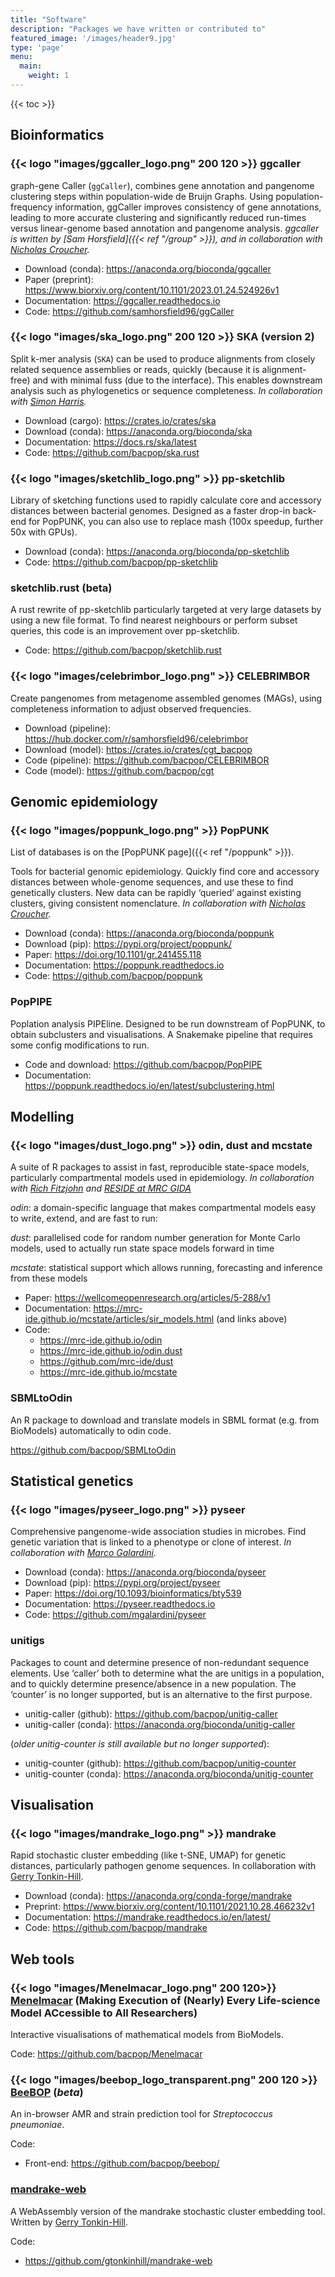 ```yaml
---
title: "Software"
description: "Packages we have written or contributed to"
featured_image: '/images/header9.jpg'
type: 'page'
menu:
  main:
    weight: 1
---
```


{{< toc >}}

##  Bioinformatics

### {{< logo "images/ggcaller_logo.png" 200 120 >}} ggcaller

graph-gene Caller (`ggCaller`), combines gene annotation and pangenome clustering steps within population-wide de Bruijn Graphs. Using population-frequency information, ggCaller improves consistency of gene annotations, leading to more accurate clustering and significantly reduced run-times versus linear-genome based annotation and pangenome analysis.
*ggcaller is written by [Sam Horsfield]({{< ref "/group" >}}), and in collaboration with [Nicholas Croucher](https://www.imperial.ac.uk/people/n.croucher).*

* Download (conda): https://anaconda.org/bioconda/ggcaller
* Paper (preprint): https://www.biorxiv.org/content/10.1101/2023.01.24.524926v1
* Documentation: https://ggcaller.readthedocs.io
* Code: https://github.com/samhorsfield96/ggCaller

### {{< logo "images/ska_logo.png" 200 120 >}} SKA (version 2)

Split k-mer analysis (`SKA`) can be used to produce alignments from closely related sequence assemblies or
reads, quickly (because it is alignment-free) and with minimal fuss (due to the interface).
This enables downstream analysis such as phylogenetics or sequence completeness.
*In collaboration with [Simon Harris](https://github.com/simonrharris).*

* Download (cargo): https://crates.io/crates/ska
* Download (conda): https://anaconda.org/bioconda/ska
* Documentation: https://docs.rs/ska/latest
* Code: https://github.com/bacpop/ska.rust

### {{< logo "images/sketchlib_logo.png" >}} pp-sketchlib

Library of sketching functions used to rapidly calculate core and accessory distances between bacterial genomes. Designed as a faster drop-in back-end for PopPUNK, you can also use to replace mash (100x speedup, further 50x with GPUs).

* Download (conda): https://anaconda.org/bioconda/pp-sketchlib
* Code: https://github.com/bacpop/pp-sketchlib

### sketchlib.rust (beta)

A rust rewrite of pp-sketchlib particularly targeted at very large datasets by using a new file format. To find nearest neighbours or
perform subset queries, this code is an improvement over pp-sketchlib.

* Code: https://github.com/bacpop/sketchlib.rust

### {{< logo "images/celebrimbor_logo.png" >}} CELEBRIMBOR

Create pangenomes from metagenome assembled genomes (MAGs), using completeness information
to adjust observed frequencies.

* Download (pipeline): https://hub.docker.com/r/samhorsfield96/celebrimbor
* Download (model): https://crates.io/crates/cgt_bacpop
* Code (pipeline): https://github.com/bacpop/CELEBRIMBOR
* Code (model): https://github.com/bacpop/cgt

## Genomic epidemiology

### {{< logo "images/poppunk_logo.png" >}} PopPUNK

List of databases is on the [PopPUNK page]({{< ref "/poppunk" >}}).

Tools for bacterial genomic epidemiology. Quickly find core and accessory distances between whole-genome sequences, and use these to find genetically clusters. New data can be rapidly ‘queried’ against existing clusters, giving consistent nomenclature.
*In collaboration with [Nicholas Croucher](https://www.imperial.ac.uk/people/n.croucher).*

* Download (conda): https://anaconda.org/bioconda/poppunk
* Download (pip): https://pypi.org/project/poppunk/
* Paper: https://doi.org/10.1101/gr.241455.118
* Documentation: https://poppunk.readthedocs.io
* Code: https://github.com/bacpop/poppunk

### PopPIPE

Poplation analysis PIPEline. Designed to be run downstream of PopPUNK, to obtain subclusters and visualisations.
A Snakemake pipeline that requires some config modifications to run.

* Code and download: https://github.com/bacpop/PopPIPE
* Documentation: https://poppunk.readthedocs.io/en/latest/subclustering.html

## Modelling

### {{< logo "images/dust_logo.png" >}} odin, dust and mcstate

A suite of R packages to assist in fast, reproducible state-space models, particularly compartmental models used in epidemiology.
*In collaboration with [Rich Fitzjohn](https://github.com/richfitz) and [RESIDE at MRC GIDA](https://reside-ic.github.io/)*

*odin*: a domain-specific language that makes compartmental models easy to write, extend, and are fast to run:

*dust*: parallelised code for random number generation for Monte Carlo models, used to actually run state space models forward in time

*mcstate*: statistical support which allows running, forecasting and inference from these models

* Paper: https://wellcomeopenresearch.org/articles/5-288/v1
* Documentation: https://mrc-ide.github.io/mcstate/articles/sir_models.html (and links above)
* Code:
    * https://mrc-ide.github.io/odin
    * https://mrc-ide.github.io/odin.dust
    * https://github.com/mrc-ide/dust
    * https://mrc-ide.github.io/mcstate

### SBMLtoOdin

An R package to download and translate models in SBML format (e.g. from BioModels) automatically to odin code.

https://github.com/bacpop/SBMLtoOdin


## Statistical genetics

### {{< logo "images/pyseer_logo.png" >}} pyseer

Comprehensive pangenome-wide association studies in microbes. Find genetic variation that is linked to a phenotype or clone of interest.
*In collaboration with [Marco Galardini](https://www.resist-cluster.de/en/about-us/research-team/prof-dr-marco-galardini/).*

* Download (conda): https://anaconda.org/bioconda/pyseer
* Download (pip): https://pypi.org/project/pyseer
* Paper:  https://doi.org/10.1093/bioinformatics/bty539
* Documentation: https://pyseer.readthedocs.io
* Code: https://github.com/mgalardini/pyseer

### unitigs

Packages to count and determine presence of non-redundant sequence elements. Use ‘caller’ both to determine what the are unitigs in a population, and to quickly determine presence/absence in a new population. The ‘counter’ is no longer supported, but is an alternative to the first purpose.

* unitig-caller (github): https://github.com/bacpop/unitig-caller
* unitig-caller (conda): https://anaconda.org/bioconda/unitig-caller

(*older unitig-counter is still available but no longer supported*):
* unitig-counter (github): https://github.com/bacpop/unitig-counter
* unitig-counter (conda): https://anaconda.org/bioconda/unitig-counter

## Visualisation

### {{< logo "images/mandrake_logo.png" >}} mandrake

Rapid stochastic cluster embedding (like t-SNE, UMAP) for genetic distances, particularly pathogen genome sequences.
In collaboration with [Gerry Tonkin-Hill](https://gtonkinhill.github.io/).

* Download (conda): https://anaconda.org/conda-forge/mandrake
* Preprint: https://www.biorxiv.org/content/10.1101/2021.10.28.466232v1
* Documentation: https://mandrake.readthedocs.io/en/latest/
* Code: https://github.com/bacpop/mandrake

## Web tools

### {{< logo "images/Menelmacar_logo.png" 200 120>}} [Menelmacar](https://biomodels.bacpop.org/) (Making Execution of (Nearly) Every Life-science Model ACcessible to All Researchers)

Interactive visualisations of mathematical models from BioModels.

Code: https://github.com/bacpop/Menelmacar

### {{< logo "images/beebop_logo_transparent.png" 200 120 >}} [BeeBOP](https://beebop.dide.ic.ac.uk/) (*beta*)

An in-browser AMR and strain prediction tool for *Streptococcus pneumoniae*.

Code:
* Front-end: https://github.com/bacpop/beebop/

### [mandrake-web](https://gtonkinhill.github.io/mandrake-web/)

A WebAssembly version of the mandrake stochastic cluster embedding tool. Written by [Gerry Tonkin-Hill](https://gtonkinhill.github.io/).

Code:
* https://github.com/gtonkinhill/mandrake-web
